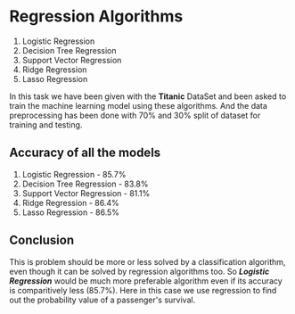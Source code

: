 # Regression Algorithms

1. Logistic Regression
2. Decision Tree Regression
3. Support Vector Regression
4. Ridge Regression
5. Lasso Regression

 In this task we have been given with the **Titanic** DataSet and been asked to train the machine learning model using these algorithms. And the data preprocessing has been done with 70% and 30% split of dataset for training and testing.
 
## Accuracy of all the models
 
  1. Logistic Regression  -  85.7%
  2. Decision Tree Regression  -  83.8%
  3. Support Vector Regression  -  81.1%
  4. Ridge Regression  -  86.4%
  5. Lasso Regression  -  86.5%

## Conclusion

  This is problem should be more or less solved by a classification algorithm, even though it can be solved by regression algorithms too. So ***Logistic Regression*** would be much more preferable algorithm even if its accuracy is comparitively less (85.7%). Here in this case we use regression to find out the probability value of a passenger's survival.
